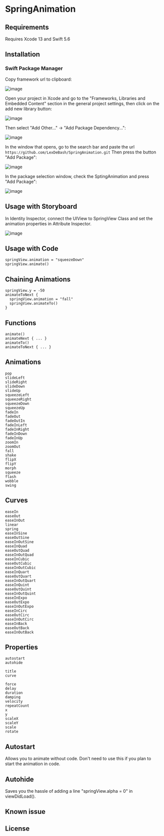 # SpringAnimation

## Requirements
Requires Xcode 13 and Swift 5.6

## Installation
### Swift Package Manager
Copy framework url to clipboard:

![image](https://user-images.githubusercontent.com/18059014/164895275-4f3ece51-f201-4c92-9a14-f5e49607eedb.png)

Open your project in Xcode and go to the "Frameworks, Libraries and Embedded Content" section in the general project settings, then click on the add new library button:

![image](https://user-images.githubusercontent.com/18059014/164894607-c9b92f73-b900-4d9b-ab28-0b7d475eab5b.png)

Then select "Add Other..." -> "Add Package Dependency...":

![image](https://user-images.githubusercontent.com/18059014/164894764-2c961e46-1d0b-4b8d-9e08-7b47f43e63ca.png)

In the window that opens, go to the search bar and paste the url ```https://github.com/LexDeBash/SpringAnimation.git```
Then press the button "Add Package":

![image](https://user-images.githubusercontent.com/18059014/164895127-a6e388b6-4bdb-4fa8-a232-21ad7aff1ab7.png)

In the package selection window, check the SptingAnimation and press "Add Package":

![image](https://user-images.githubusercontent.com/18059014/164895029-a2c066e5-38c4-4826-b1f7-4775b03ac05c.png)


## Usage with Storyboard
In Identity Inspector, connect the UIView to SpringView Class and set the animation properties in Attribute Inspector.

![image](https://user-images.githubusercontent.com/18059014/164895509-feb27e48-23ad-41bf-b435-67fde2c3c2f8.png)

## Usage with Code
    springView.animation = "squeezeDown"
    springView.animate()

## Chaining Animations
    springView.y = -50
    animateToNext {
      springView.animation = "fall"
      springView.animateTo()
    }

## Functions
    animate()
    animateNext { ... }
    animateTo()
    animateToNext { ... }

## Animations
    pop
    slideLeft
    slideRight
    slideDown
    slideUp
    squeezeLeft
    squeezeRight
    squeezeDown
    squeezeUp
    fadeIn
    fadeOut
    fadeOutIn
    fadeInLeft
    fadeInRight
    fadeInDown
    fadeInUp
    zoomIn
    zoomOut
    fall
    shake
    flipX
    flipY
    morph
    squeeze
    flash
    wobble
    swing

## Curves
    easeIn
    easeOut
    easeInOut
    linear
    spring
    easeInSine
    easeOutSine
    easeInOutSine
    easeInQuad
    easeOutQuad
    easeInOutQuad
    easeInCubic
    easeOutCubic
    easeInOutCubic
    easeInQuart
    easeOutQuart
    easeInOutQuart
    easeInQuint
    easeOutQuint
    easeInOutQuint
    easeInExpo
    easeOutExpo
    easeInOutExpo
    easeInCirc
    easeOutCirc
    easeInOutCirc
    easeInBack
    easeOutBack
    easeInOutBack

## Properties
    autostart
    autohide

    title
    curve

    force
    delay
    duration
    damping
    velocity
    repeatCount
    x
    y
    scaleX
    scaleY
    scale
    rotate

## Autostart
Allows you to animate without code. Don't need to use this if you plan to start the animation in code.

## Autohide
Saves you the hassle of adding a line "springView.alpha = 0" in viewDidLoad().

## Known issue


## License

